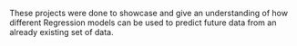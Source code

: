These projects were done to showcase and give an understanding of how different Regression models can be used to predict future data from an already existing set of data. 

<!---
ridwanhasnat/ridwanhasnat is a ✨ special ✨ repository because its `README.md` (this file) appears on your GitHub profile.
You can click the Preview link to take a look at your changes.
--->
